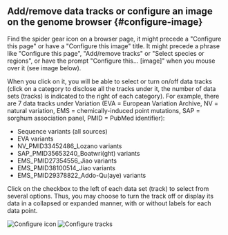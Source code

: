 ## Add/remove data tracks or configure an image on the genome browser {#configure-image}

Find the spider gear icon on a browser page, it might precede a "Configure this page" or have a "Configure this image" title. It might precede a phrase like "Configure this page", "Add/remove tracks" or "Select species or regions", or have the prompt "Configure this... [image]" when you mouse over it (see image below). 

When you click on it, you will be able to select or turn on/off data tracks (click on a category to disclose all the tracks under it, the number of data sets (tracks) is indicated to the right of each category). For example, there are 7 data tracks under Variation (EVA = European Variation Archive, NV = natural variation, EMS = chemically-induced point  mutations, SAP = sorghum association panel, PMID = PubMed identifier): 

- Sequence variants (all sources)
- EVA variants
- NV_PMID33452486_Lozano variants
- SAP_PMID35653240_Boatwri(ght) variants
- EMS_PMID27354556_Jiao variants
- EMS_PMID38100514_Jiao variants
- EMS_PMID29378822_Addo-Qu(aye) variants

Click on the checkbox to the left of each data set (track) to select from several options. Thus, you may choose to turn the track off or display its data in a collapsed or expanded manner, with or without labels for each data point.

![Configure icon](images/configure_image.png)
![Configure tracks](images/change_track_style.png)
